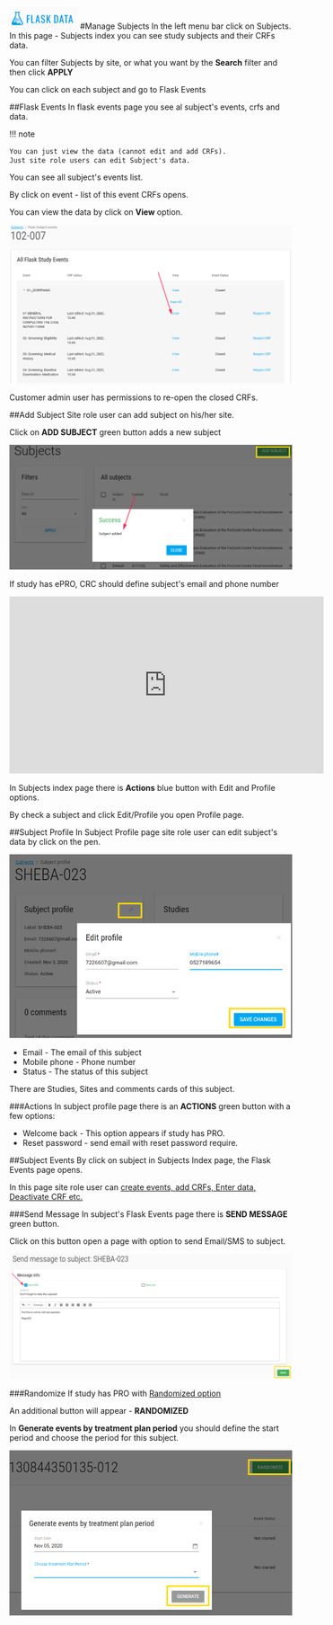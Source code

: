 <a href="https://www.flaskdata.io">![Screenshot](img/flaskdata_logo.PNG)</a>
#Manage Subjects
In the left menu bar click on Subjects.
In this page - Subjects index you can see study subjects and their CRFs data.

You can filter Subjects by site, or what you want by the **Search** filter and then click **APPLY**

You can click on each subject and go to Flask Events

##Flask Events
In flask events page you see al subject's events, crfs and data.

!!! note

    You can just view the data (cannot edit and add CRFs).
    Just site role users can edit Subject's data.

You can see all subject's events list.

By click on event - list of this event CRFs opens.

You can view the data by click on **View** option.

![Screenshot](img/subjects/flask_events_ca_view.PNG)

Customer admin user has permissions to re-open the closed CRFs.

##Add Subject
Site role user can add subject on his/her site.

Click on **ADD SUBJECT** green button adds a new subject 

![Screenshot](img/subjects/subjeects_add_one_click.PNG)

If study has ePRO, CRC should define subject's email and phone number

<iframe width="560" height="315" src="https://www.youtube.com/embed/NVOpTfqu-eQ" title="YouTube video player" frameborder="0" allow="accelerometer; autoplay; clipboard-write; encrypted-media; gyroscope; picture-in-picture" allowfullscreen></iframe>

In Subjects index page there is **Actions** blue button with Edit and Profile options.

By check a subject and click Edit/Profile you open Profile page.

##Subject Profile
In Subject Profile page site role user can edit subject's data by click on the pen.

![Screenshot](img/subjects/subject_edit.PNG)

* Email - The email of this subject
* Mobile phone - Phone number
* Status - The status of this subject

There are Studies, Sites and comments cards of this subject.

###Actions
In subject profile page there is an **ACTIONS** green button with a few options:

* Welcome back - This option appears if study has PRO.
* Reset password - send email with reset password require.

##Subject Events
By click on subject in Subjects Index page, the Flask Events page opens.

In this page site role user can [create events, add CRFs, Enter data, Deactivate CRF etc.](./manage_data.md#create-event-by-crf)

###Send Message
In subject's Flask Events page there is **SEND MESSAGE** green button.

Click on this button open a page with option to send Email/SMS to subject.

![Screenshot](img/subjects/subject_send_message.PNG)

###Randomize
If study has PRO with [Randomized option](./manage_forms.md#study-schedules)

An additional button will appear - **RANDOMIZED**

In **Generate events by treatment plan period** you should define the start period and choose the period for this subject.

![Screenshot](img/subjects/flask_events_randomized.PNG)






